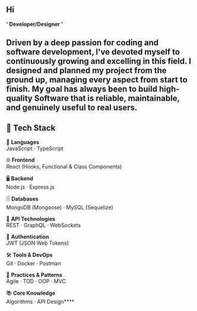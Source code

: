 ## Hi

**' Developer/Designer '**

Driven by a deep passion for coding and software development, I've devoted myself to continuously growing and excelling in this field. I designed and planned my project from the ground up, managing every aspect from  start to finish. My goal has always been to build high-quality Software that is reliable, maintainable, and genuinely useful to real users. 
- 
## 🚀 Tech Stack

🧠 **Languages**  
JavaScript · TypeScript

🌐 **Frontend**  
React (Hooks, Functional & Class Components)

🖥️ **Backend**  
Node.js · Express.js

🗄️ **Databases**  
MongoDB (Mongoose) · MySQL (Sequelize)

🔌 **API Technologies**  
REST · GraphQL · WebSockets

🔐 **Authentication**  
JWT (JSON Web Tokens)

🛠️ **Tools & DevOps**  
Git · Docker · Postman

🧱 **Practices & Patterns**  
Agile · TDD · OOP · MVC

📚 **Core Knowledge**  
Algorithms · API Design****

<!--
**Mohamad-mali/Mohamad-mali** is a ✨ _special_ ✨ repository because its `README.md` (this file) appears on your GitHub profile.

Here are some ideas to get you started:

- 🔭 I’m currently working on ...
- 🌱 I’m currently learning ...
- 👯 I’m looking to collaborate on ...
- 🤔 I’m looking for help with ...
- 💬 Ask me about ...
- 📫 How to reach me: ...
- 😄 Pronouns: ...
- ⚡ Fun fact: ...
-->
